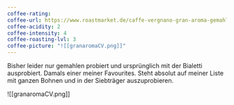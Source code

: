 ```yaml
---
coffee-rating: 
coffee-url: https://www.roastmarket.de/caffe-vergnano-gran-aroma-gemahlen-250g.html
coffee-acidity: 2
coffee-intensity: 4
coffee-roasting-lvl: 3
coffee-picture: "![[granaromaCV.png]]"
---
```

Bisher leider nur gemahlen probiert und ursprünglich mit der Bialetti ausprobiert. Damals einer meiner Favourites. 
Steht absolut auf meiner Liste mit ganzen Bohnen und in der Siebträger auszuprobieren.

![[granaromaCV.png]]